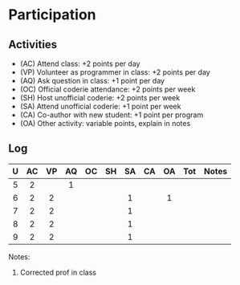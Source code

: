 Participation
=============

## Activities ## 

+ (AC) Attend class: +2 points per day
+ (VP) Volunteer as programmer in class: +2 points per day
+ (AQ) Ask question in class: +1 point per day
+ (OC) Official coderie attendance: +2 points per week
+ (SH) Host unofficial coderie: +2 points per week
+ (SA) Attend unofficial coderie: +1 point per week
+ (CA) Co-author with new student: +1 point per program
+ (OA) Other activity: variable points, explain in notes

## Log ##

| U | AC | VP | AQ | OC | SH | SA | CA | OA | Tot | Notes
|:-:|:--:|:--:|:--:|:--:|:--:|:--:|:--:|:--:|:---:|:--------
| 5 |2   |    |1   |    |    |    |    |    |     |
| 6 |2	 |2	  |	   |	|	 |1   |	   |1	|     |
| 7 |2	 |2	  |	   |	|	 |1   |	   |	|     | 	 
| 8 |2	 |2	  |	   |	|	 |1   |	   |	|     | 
| 9 |2	 |2	  |	   |	|	 |1   |	   |	|     |

Notes:

1. Corrected prof in class
